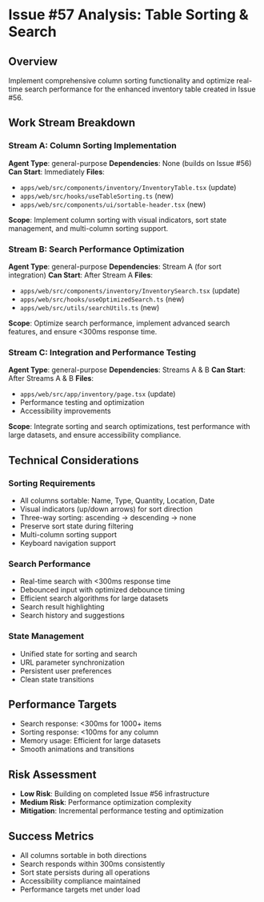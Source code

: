 # Issue #57 Analysis: Table Sorting & Search

## Overview
Implement comprehensive column sorting functionality and optimize real-time search performance for the enhanced inventory table created in Issue #56.

## Work Stream Breakdown

### Stream A: Column Sorting Implementation
**Agent Type**: general-purpose
**Dependencies**: None (builds on Issue #56)
**Can Start**: Immediately
**Files**:
- `apps/web/src/components/inventory/InventoryTable.tsx` (update)
- `apps/web/src/hooks/useTableSorting.ts` (new)
- `apps/web/src/components/ui/sortable-header.tsx` (new)

**Scope**: Implement column sorting with visual indicators, sort state management, and multi-column sorting support.

### Stream B: Search Performance Optimization
**Agent Type**: general-purpose
**Dependencies**: Stream A (for sort integration)
**Can Start**: After Stream A
**Files**:
- `apps/web/src/components/inventory/InventorySearch.tsx` (update)
- `apps/web/src/hooks/useOptimizedSearch.ts` (new)
- `apps/web/src/utils/searchUtils.ts` (new)

**Scope**: Optimize search performance, implement advanced search features, and ensure <300ms response time.

### Stream C: Integration and Performance Testing
**Agent Type**: general-purpose
**Dependencies**: Streams A & B
**Can Start**: After Streams A & B
**Files**:
- `apps/web/src/app/inventory/page.tsx` (update)
- Performance testing and optimization
- Accessibility improvements

**Scope**: Integrate sorting and search optimizations, test performance with large datasets, and ensure accessibility compliance.

## Technical Considerations

### Sorting Requirements
- All columns sortable: Name, Type, Quantity, Location, Date
- Visual indicators (up/down arrows) for sort direction
- Three-way sorting: ascending → descending → none
- Preserve sort state during filtering
- Multi-column sorting support
- Keyboard navigation support

### Search Performance
- Real-time search with <300ms response time
- Debounced input with optimized debounce timing
- Efficient search algorithms for large datasets
- Search result highlighting
- Search history and suggestions

### State Management
- Unified state for sorting and search
- URL parameter synchronization
- Persistent user preferences
- Clean state transitions

## Performance Targets
- Search response: <300ms for 1000+ items
- Sorting response: <100ms for any column
- Memory usage: Efficient for large datasets
- Smooth animations and transitions

## Risk Assessment
- **Low Risk**: Building on completed Issue #56 infrastructure
- **Medium Risk**: Performance optimization complexity
- **Mitigation**: Incremental performance testing and optimization

## Success Metrics
- All columns sortable in both directions
- Search responds within 300ms consistently
- Sort state persists during all operations
- Accessibility compliance maintained
- Performance targets met under load